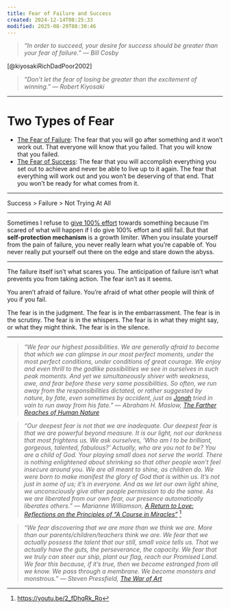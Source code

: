 ```yaml
---
title: Fear of Failure and Success
created: 2024-12-14T08:25:33
modified: 2025-08-29T08:30:46
---
```


> _“In order to succeed, your desire for success should be greater than your fear of failure.” — Bill Cosby_

[@kiyosakiRichDadPoor2002]

> _“Don’t let the fear of losing be greater than the excitement of winning.” — Robert Kiyosaki_

---

# Two Types of Fear

* <u>The Fear of Failure</u>: The fear that you will go after something and it won’t work out. That everyone will know that you failed. That you will know that you failed.
* <u>The Fear of Success</u>: The fear that you will accomplish everything you set out to achieve and never be able to live up to it again. The fear that everything will work out and you won’t be deserving of that end. That you won’t be ready for what comes from it.

---

Success > Failure > Not Trying At All

---

Sometimes I refuse to [give 100% effort](always-do-your-best-as-possible.md) towards something because I’m scared of what will happen if I do give 100% effort and still fail. But that **self-protection mechanism** is a growth limiter. When you insulate yourself from the pain of failure, you never really learn what you’re capable of. You never really put yourself out there on the edge and stare down the abyss.

---

The failure itself isn’t what scares you. The anticipation of failure isn’t what prevents you from taking action. The fear isn’t as it seems.

You aren’t afraid of failure. You’re afraid of what other people will think of you if you fail.

The fear is in the judgment. The fear is in the embarrassment. The fear is in the scrutiny. The fear is in the whispers. The fear is in what they might say, or what they might think. The fear is in the silence.

---

> _“We fear our highest possibilities. We are generally afraid to become that which we can glimpse in our most perfect moments, under the most perfect conditions, under conditions of great courage. We enjoy and even thrill to the godlike possibilities we see in ourselves in such peak moments. And yet we simultaneously shiver with weakness, awe, and fear before these very same possibilities. So often, we run away from the responsibilities dictated, or rather suggested by nature, by fate, even sometimes by accident, just as [Jonah](https://www.biblegateway.com/passage/?search=Jonah%201-3&version=NIV) tried in vain to run away from his fate.” — Abraham H. Maslow, [The Farther Reaches of Human Nature](https://www.goodreads.com/work/quotes/486580)_

> _“Our deepest fear is not that we are inadequate. Our deepest fear is that we are powerful beyond measure. It is our light, not our darkness that most frightens us. We ask ourselves, ‘Who am I to be brilliant, gorgeous, talented, fabulous?’ Actually, who are you not to be? You are a child of God. Your playing small does not serve the world. There is nothing enlightened about shrinking so that other people won’t feel insecure around you. We are all meant to shine, as children do. We were born to make manifest the glory of God that is within us. It’s not just in some of us; it’s in everyone. And as we let our own light shine, we unconsciously give other people permission to do the same. As we are liberated from our own fear, our presence automatically liberates others.” ― Marianne Williamson, [A Return to Love: Reflections on the Principles of “A Course in Miracles”](https://www.goodreads.com/quotes/928-our-deepest-fear-is-not-that-we-are-inadequate-our)_ [^1]

> _“We fear discovering that we are more than we think we are. More than our parents/children/teachers think we are. We fear that we actually possess the talent that our still, small voice tells us. That we actually have the guts, the perseverance, the capacity. We fear that we truly can steer our ship, plant our flag, reach our Promised Land. We fear this because, if it’s true, then we become estranged from all we know. We pass through a membrane. We become monsters and monstrous.” ― Steven Pressfield, [The War of Art](https://www.goodreads.com/work/quotes/722104)_

[^1]: <https://youtu.be/2_fDhqRk_Ro>
